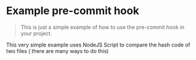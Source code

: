# Example pre-commit hook

> This is just a simple example of how to use the pre-commit hook in your project.

This very simple example uses NodeJS Script to compare the hash code of two files ( there are many
ways to do this)
